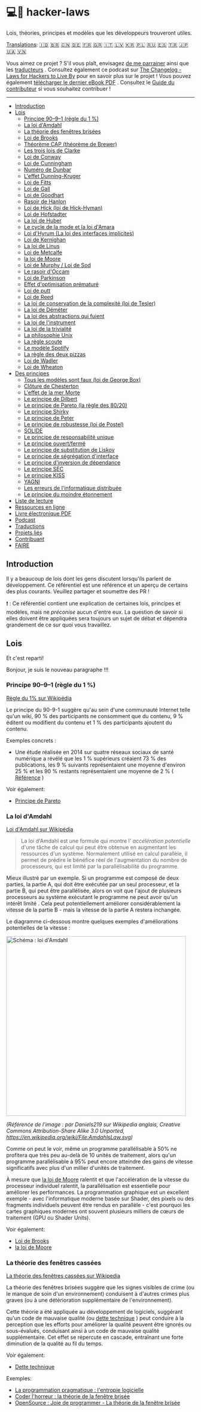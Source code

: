 # 💻📖 hacker-laws

Lois, théories, principes et modèles que les développeurs trouveront utiles.

[Translations](#translations): [🇮🇩](./translations/id.md) [🇧🇷](./translations/pt-BR.md) [🇨🇳](https://github.com/nusr/hacker-laws-zh) [🇩🇪](./translations/de.md) [🇫🇷](./translations/fr.md) [🇬🇷](./translations/el.md) [🇮🇹](https://github.com/csparpa/hacker-laws-it) [🇱🇻](./translations/lv.md) [🇰🇷](https://github.com/codeanddonuts/hacker-laws-kr) [🇵🇱](./translations/pl.md) [🇷🇺](https://github.com/solarrust/hacker-laws) [🇪🇸](./translations/es-ES.md) [🇹🇷](https://github.com/umutphp/hacker-laws-tr) [🇯🇵](./translations/jp.md) [🇺🇦](./translations/uk.md) [🇻🇳](./translations/vi.md)

Vous aimez ce projet ? S'il vous plaît, envisagez [de me parrainer](https://github.com/sponsors/dwmkerr) ainsi que les [traducteurs](#translations) . Consultez également ce podcast sur [The Changelog - Laws for Hackers to Live By](https://changelog.com/podcast/403) pour en savoir plus sur le projet ! Vous pouvez également [télécharger le dernier eBook PDF](https://github.com/dwmkerr/hacker-laws/releases/latest/download/hacker-laws.pdf) . Consultez le [Guide du contributeur](./.github/contributing.md) si vous souhaitez contribuer !

---

<!-- vim-markdown-toc GFM -->

- [Introduction](#introduction)
- [Lois](#laws)
    - [Principe 90–9–1 (règle du 1 %)](#9091-principle-1-rule)
    - [La loi d'Amdahl](#amdahls-law)
    - [La théorie des fenêtres brisées](#the-broken-windows-theory)
    - [Loi de Brooks](#brooks-law)
    - [Théorème CAP (théorème de Brewer)](#cap-theorem-brewers-theorem)
    - [Les trois lois de Clarke](#clarkes-three-laws)
    - [Loi de Conway](#conways-law)
    - [Loi de Cunningham](#cunninghams-law)
    - [Numéro de Dunbar](#dunbars-number)
    - [L'effet Dunning-Kruger](#the-dunning-kruger-effect)
    - [Loi de Fitts](#fitts-law)
    - [Loi de Gall](#galls-law)
    - [Loi de Goodhart](#goodharts-law)
    - [Rasoir de Hanlon](#hanlons-razor)
    - [Loi de Hick (loi de Hick-Hyman)](#hicks-law-hick-hyman-law)
    - [Loi de Hofstadter](#hofstadters-law)
    - [La loi de Huber](#hutbers-law)
    - [Le cycle de la mode et la loi d'Amara](#the-hype-cycle--amaras-law)
    - [Loi d'Hyrum (La loi des interfaces implicites)](#hyrums-law-the-law-of-implicit-interfaces)
    - [Loi de Kernighan](#kernighans-law)
    - [La loi de Linus](#linuss-law)
    - [Loi de Metcalfe](#metcalfes-law)
    - [la loi de Moore](#moores-law)
    - [Loi de Murphy / Loi de Sod](#murphys-law--sods-law)
    - [Le rasoir d'Occam](#occams-razor)
    - [Loi de Parkinson](#parkinsons-law)
    - [Effet d'optimisation prématuré](#premature-optimization-effect)
    - [Loi de putt](#putts-law)
    - [Loi de Reed](#reeds-law)
    - [La loi de conservation de la complexité (loi de Tesler)](#the-law-of-conservation-of-complexity-teslers-law)
    - [La loi de Déméter](#the-law-of-demeter)
    - [La loi des abstractions qui fuient](#the-law-of-leaky-abstractions)
    - [La loi de l'instrument](#the-law-of-the-instrument)
    - [La loi de la trivialité](#the-law-of-triviality)
    - [La philosophie Unix](#the-unix-philosophy)
    - [La règle scoute](#the-scout-rule)
    - [Le modèle Spotify](#the-spotify-model)
    - [La règle des deux pizzas](#the-two-pizza-rule)
    - [Loi de Wadler](#wadlers-law)
    - [Loi de Wheaton](#wheatons-law)
- [Des principes](#principles)
    - [Tous les modèles sont faux (loi de George Box)](#all-models-are-wrong-george-boxs-law)
    - [Clôture de Chesterton](#chestertons-fence)
    - [L'effet de la mer Morte](#the-dead-sea-effect)
    - [Le principe de Dilbert](#the-dilbert-principle)
    - [Le principe de Pareto (la règle des 80/20)](#the-pareto-principle-the-8020-rule)
    - [Le principe Shirky](#the-shirky-principle)
    - [Le principe de Peter](#the-peter-principle)
    - [Le principe de robustesse (loi de Postel)](#the-robustness-principle-postels-law)
    - [SOLIDE](#solid)
    - [Le principe de responsabilité unique](#the-single-responsibility-principle)
    - [Le principe ouvert/fermé](#the-openclosed-principle)
    - [Le principe de substitution de Liskov](#the-liskov-substitution-principle)
    - [Le principe de ségrégation d'interface](#the-interface-segregation-principle)
    - [Le principe d'inversion de dépendance](#the-dependency-inversion-principle)
    - [Le principe SEC](#the-dry-principle)
    - [Le principe KISS](#the-kiss-principle)
    - [YAGNI](#yagni)
    - [Les erreurs de l'informatique distribuée](#the-fallacies-of-distributed-computing)
    - [Le principe du moindre étonnement](#the-principle-of-least-astonishment)
- [Liste de lecture](#reading-list)
- [Ressources en ligne](#online-resources)
- [Livre électronique PDF](#pdf-ebook)
- [Podcast](#podcast)
- [Traductions](#translations)
- [Projets liés](#related-projects)
- [Contribuant](#contributing)
- [FAIRE](#todo)

<!-- vim-markdown-toc -->

## Introduction

Il y a beaucoup de lois dont les gens discutent lorsqu'ils parlent de développement. Ce référentiel est une référence et un aperçu de certains des plus courants. Veuillez partager et soumettre des PR !

❗ : Ce référentiel contient une explication de certaines lois, principes et modèles, mais ne *préconise* aucun d'entre eux. La question de savoir si elles doivent être appliquées sera toujours un sujet de débat et dépendra grandement de ce sur quoi vous travaillez.

## Lois

Et c'est reparti!

Bonjour, je suis le nouveau paragraphe !!!

### Principe 90–9–1 (règle du 1 %)

[Règle du 1% sur Wikipédia](https://en.wikipedia.org/wiki/1%25_rule_(Internet_culture))

Le principe du 90-9-1 suggère qu'au sein d'une communauté Internet telle qu'un wiki, 90 % des participants ne consomment que du contenu, 9 % éditent ou modifient du contenu et 1 % des participants ajoutent du contenu.

Exemples concrets :

- Une étude réalisée en 2014 sur quatre réseaux sociaux de santé numérique a révélé que les 1 % supérieurs créaient 73 % des publications, les 9 % suivants représentaient une moyenne d'environ 25 % et les 90 % restants représentaient une moyenne de 2 % ( [Référence](https://www.jmir.org/2014/2/e33/) )

Voir également:

- [Principe de Pareto](#the-pareto-principle-the-8020-rule)

### La loi d'Amdahl

[Loi d'Amdahl sur Wikipédia](https://en.wikipedia.org/wiki/Amdahl%27s_law)

> La loi d'Amdahl est une formule qui montre l' *accélération potentielle* d'une tâche de calcul qui peut être obtenue en augmentant les ressources d'un système. Normalement utilisé en calcul parallèle, il permet de prédire le bénéfice réel de l'augmentation du nombre de processeurs, qui est limité par la parallélisabilité du programme.

Mieux illustré par un exemple. Si un programme est composé de deux parties, la partie A, qui doit être exécutée par un seul processeur, et la partie B, qui peut être parallélisée, alors on voit que l'ajout de plusieurs processeurs au système exécutant le programme ne peut avoir qu'un intérêt limité . Cela peut potentiellement améliorer considérablement la vitesse de la partie B - mais la vitesse de la partie A restera inchangée.

Le diagramme ci-dessous montre quelques exemples d'améliorations potentielles de la vitesse :

<img width="480px" alt="Schéma : loi d'Amdahl" src="./images/amdahls_law.png">

*(Référence de l'image : par Daniels219 sur Wikipedia anglais, Creative Commons Attribution-Share Alike 3.0 Unported, https://en.wikipedia.org/wiki/File:AmdahlsLaw.svg)*

Comme on peut le voir, même un programme parallélisable à 50% ne profitera que très peu au-delà de 10 unités de traitement, alors qu'un programme parallélisable à 95% peut encore atteindre des gains de vitesse significatifs avec plus d'un millier d'unités de traitement.

À mesure que [la loi de Moore](#moores-law) ralentit et que l'accélération de la vitesse du processeur individuel ralentit, la parallélisation est essentielle pour améliorer les performances. La programmation graphique est un excellent exemple - avec l'informatique moderne basée sur Shader, des pixels ou des fragments individuels peuvent être rendus en parallèle - c'est pourquoi les cartes graphiques modernes ont souvent plusieurs milliers de cœurs de traitement (GPU ou Shader Units).

Voir également:

- [Loi de Brooks](#brooks-law)
- [la loi de Moore](#moores-law)

### La théorie des fenêtres cassées

[La théorie des fenêtres cassées sur Wikipedia](https://en.wikipedia.org/wiki/Broken_windows_theory)

La théorie des fenêtres brisées suggère que les signes visibles de crime (ou le manque de soin d'un environnement) conduisent à d'autres crimes plus graves (ou à une détérioration supplémentaire de l'environnement).

Cette théorie a été appliquée au développement de logiciels, suggérant qu'un code de mauvaise qualité (ou [dette technique](#TODO) ) peut conduire à la perception que les efforts pour améliorer la qualité peuvent être ignorés ou sous-évalués, conduisant ainsi à un code de mauvaise qualité supplémentaire. Cet effet se répercute en cascade, entraînant une forte diminution de la qualité au fil du temps.

Voir également:

- [Dette technique](#TODO)

Exemples:

- [La programmation pragmatique : l'entropie logicielle](https://flylib.com/books/en/1.315.1.15/1/)
- [Coder l'horreur : la théorie de la fenêtre brisée](https://blog.codinghorror.com/the-broken-window-theory/)
- [OpenSource : Joie de programmer - La théorie de la fenêtre brisée](https://opensourceforu.com/2011/05/joy-of-programming-broken-window-theory/)
